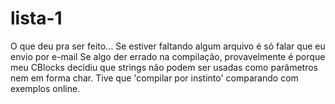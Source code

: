 # lista-1
O que deu pra ser feito...
Se estiver faltando algum arquivo é só falar que eu envio por e-mail
Se algo der errado na compilação, provavelmente é porque meu CBlocks decidiu que strings não podem ser usadas como parâmetros nem em forma char. Tive que 'compilar por instinto' comparando com exemplos online.
